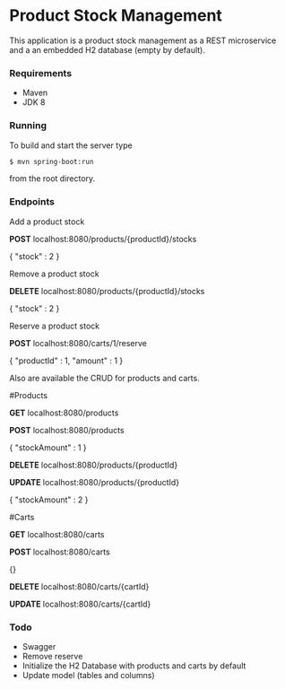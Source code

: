 # Product Stock Management

This application is a product stock management as a REST microservice and a an embedded H2 database (empty by default).

### Requirements

- Maven
- JDK 8

### Running

To build and start the server type

```sh
$ mvn spring-boot:run
```

from the root directory.

### Endpoints

Add a product stock

**POST** localhost:8080/products/{productId}/stocks

{
	"stock" : 2
}

Remove a product stock

**DELETE** localhost:8080/products/{productId}/stocks

{
	"stock" : 2
}

Reserve a product stock

**POST** localhost:8080/carts/1/reserve

{
	"productId" : 1,
	"amount" : 1
}


Also are available the CRUD for products and carts.

#Products

**GET** localhost:8080/products

**POST** localhost:8080/products

{
	"stockAmount" : 1
}

**DELETE** localhost:8080/products/{productId}

**UPDATE** localhost:8080/products/{productId}

{
	"stockAmount" : 2
}


#Carts

**GET** localhost:8080/carts

**POST** localhost:8080/carts

{}

**DELETE** localhost:8080/carts/{cartId}

**UPDATE** localhost:8080/carts/{cartId}



### Todo

 - Swagger
 - Remove reserve
 - Initialize the H2 Database with products and carts by default
 - Update model (tables and columns)

